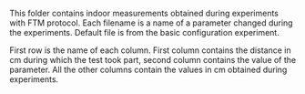 This folder contains indoor measurements obtained during experiments with FTM protocol.
Each filename is a name of a parameter changed during the experiments. Default file is from the basic configuration experiment.

First row is the name of each column. First column contains the distance in cm during which the test took part, second column contains the value of the parameter. All the other columns contain the values in cm obtained during experiments.
